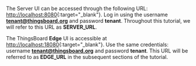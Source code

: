 The Server UI can be accessed through the following URL: [http://localhost:8080](http://localhost:8080){:target="_blank"}.
Log in using the username **tenant@thingsboard.org** and password **tenant**.
Throughout this tutorial, we will refer to this URL as **SERVER_URL**.

The ThingsBoard **Edge** UI is accessible at [http://localhost:18080](http://localhost:18080){:target="_blank"}.
Use the same credentials: username **tenant@thingsboard.org** and password **tenant**.
This URL will be referred to as **EDGE_URL** in the subsequent sections of the tutorial.